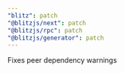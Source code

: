 ```yaml
---
"blitz": patch
"@blitzjs/next": patch
"@blitzjs/rpc": patch
"@blitzjs/generator": patch
---
```


Fixes peer dependency warnings
